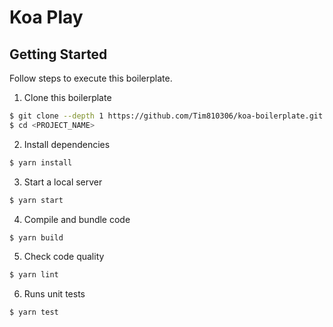 # Koa Play

## Getting Started

Follow steps to execute this boilerplate.

1. Clone this boilerplate

```bash
$ git clone --depth 1 https://github.com/Tim810306/koa-boilerplate.git <PROJECT_NAME>
$ cd <PROJECT_NAME>
```

2. Install dependencies

```bash
$ yarn install
```

3. Start a local server

```bash
$ yarn start
```

4. Compile and bundle code

```bash
$ yarn build
```

5. Check code quality

```bash
$ yarn lint
```

6. Runs unit tests

```bash
$ yarn test
```
